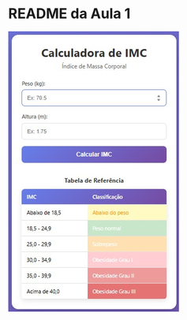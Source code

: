 # README da Aula 1
![image alt](https://github.com/EvanildoLeal/Web-Programming-For-Front-End/blob/f69d436495d6977669a3548fa0bf62f8d1976bec/AULA%201/aula%201.jpg)
